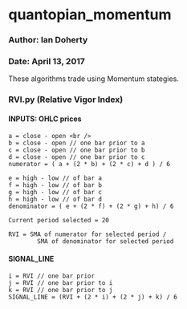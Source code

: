 # quantopian_momentum


### Author: Ian Doherty
### Date: April 13, 2017

These algorithms trade using Momentum stategies.

### RVI.py (Relative Vigor Index)
#### INPUTS: OHLC prices

```
a = close - open <br />
b = close - open // one bar prior to a
c = close - open // one bar prior to b
d = close - open // one bar prior to c
numerator = ( a + (2 * b) + (2 * c) + d ) / 6
```
```
e = high - low // of bar a
f = high - low // of bar b
g = high - low // of bar c
h = high - low // of bar d
denominator = ( e + (2 * f) + (2 * g) + h) / 6
```

```
Current period selected = 20

RVI = SMA of numerator for selected period /
        SMA of denominator for selected period
```

#### SIGNAL_LINE
```
i = RVI // one bar prior
j = RVI // one bar prior to i
k = RVI // one bar prior to j
SIGNAL_LINE = (RVI + (2 * i) + (2 * j) + k) / 6
```
